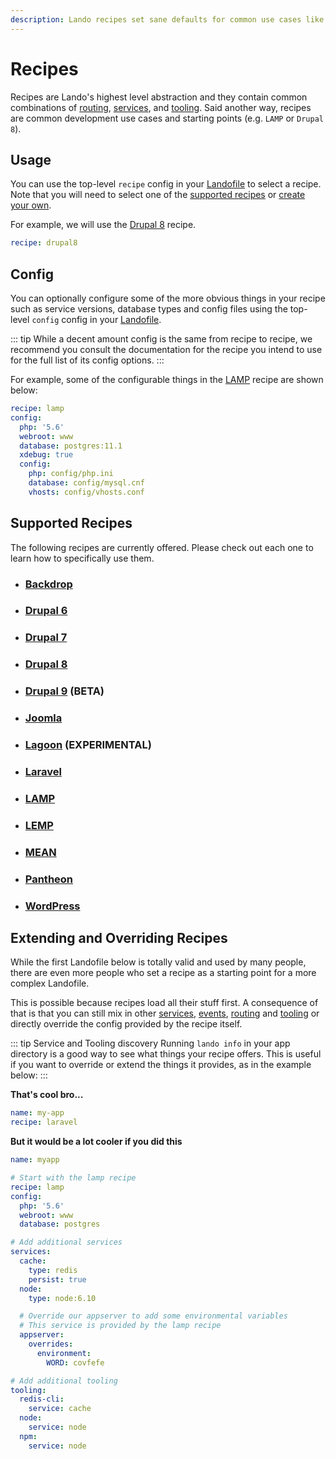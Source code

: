 ```yaml
---
description: Lando recipes set sane defaults for common use cases like Drupal, WordPress or MEAN but are also highly configurable and extensible for all occasions.
---
```


# Recipes

Recipes are Lando's highest level abstraction and they contain common combinations of [routing](./proxy.md), [services](./services.md), and [tooling](./tooling.md). Said another way, recipes are common development use cases and starting points (e.g. `LAMP` or `Drupal 8`).

## Usage

You can use the top-level `recipe` config in your [Landofile](./lando.md) to select a recipe. Note that you will need to select one of the [supported recipes](#supported-recipes) or [create your own](./../contrib/contrib-plugins.html#recipes).

For example, we will use the [Drupal 8](./drupal8.md) recipe.

```yaml
recipe: drupal8
```

## Config

You can optionally configure some of the more obvious things in your recipe such as service versions, database types and config files using the top-level `config` config in your [Landofile](./lando.md).

::: tip
While a decent amount config is the same from recipe to recipe, we recommend you consult the documentation for the recipe you intend to use for the full list of its config options.
:::

For example, some of the configurable things in the [LAMP](./lamp.md) recipe are shown below:

```yml
recipe: lamp
config:
  php: '5.6'
  webroot: www
  database: postgres:11.1
  xdebug: true
  config:
    php: config/php.ini
    database: config/mysql.cnf
    vhosts: config/vhosts.conf
```

## Supported Recipes

The following recipes are currently offered. Please check out each one to learn how to specifically use them.

*   ### [Backdrop](./backdrop.md)
*   ### [Drupal 6](./drupal6.md)
*   ### [Drupal 7](./drupal7.md)
*   ### [Drupal 8](./drupal8.md)
*   ### [Drupal 9](./drupal9.md) **(BETA)**
*   ### [Joomla](./joomla.md)
*   ### [Lagoon](./lagoon.md) **(EXPERIMENTAL)**
*   ### [Laravel](./laravel.md)
*   ### [LAMP](./lamp.md)
*   ### [LEMP](./lemp.md)
*   ### [MEAN](./mean.md)
*   ### [Pantheon](./pantheon.md)
*   ### [WordPress](./wordpress.md)

## Extending and Overriding Recipes

While the first Landofile below is totally valid and used by many people, there are even more people who set a recipe as a starting point for a more complex Landofile.

This is possible because recipes load all their stuff first. A consequence of that is that you can still mix in other [services](./services.md), [events](./services.md), [routing](./proxy.md) and [tooling](./tooling.md) or directly override the config provided by the recipe itself.

::: tip Service and Tooling discovery
Running `lando info` in your app directory is a good way to see what things your recipe offers. This is useful if you want to override or extend the things it provides, as in the example below:
:::

**That's cool bro...**

```yaml
name: my-app
recipe: laravel
```

**But it would be a lot cooler if you did this**

```yaml
name: myapp

# Start with the lamp recipe
recipe: lamp
config:
  php: '5.6'
  webroot: www
  database: postgres

# Add additional services
services:
  cache:
    type: redis
    persist: true
  node:
    type: node:6.10

  # Override our appserver to add some environmental variables
  # This service is provided by the lamp recipe
  appserver:
    overrides:
      environment:
        WORD: covfefe

# Add additional tooling
tooling:
  redis-cli:
    service: cache
  node:
    service: node
  npm:
    service: node
```

<RelatedGuides tag="Recipes"/>
